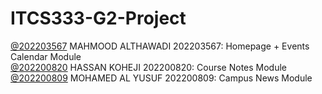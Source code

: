 # ITCS333-G2-Project
[@202203567](https://github.com/202203567) MAHMOOD ALTHAWADI 202203567: Homepage + Events Calendar Module\
[@202200820](https://github.com/202200820) HASSAN KOHEJI 202200820: Course Notes Module\
[@202200809](https://github.com/Master246jet) MOHAMED AL YUSUF 202200809: Campus News Module